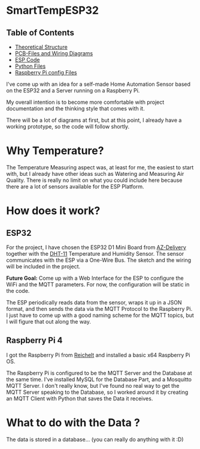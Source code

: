 # SmartTempESP32

## Table of Contents

- [Theoretical Structure](Diagrams/)
- [PCB-Files and Wiring Diagrams](PCB-Files/)
- [ESP Code](ESP32_code/)
- [Python Files](Python_code/)
- [Raspberry Pi config Files](RaspberryPi_config-Files/)

I've come up with an idea for a self-made Home Automation Sensor based on the ESP32 and a Server running on a Raspberry Pi.

My overall intention is to become more comfortable with project documentation and the thinking style that comes with it.

There will be a lot of diagrams at first, but at this point, I already have a working prototype, so the code will follow shortly.

# Why Temperature?

The Temperature Measuring aspect was, at least for me, the easiest to start with, but I already have other ideas such as Watering and Measuring Air Quality. There is really no limit on what you could include here because there are a lot of sensors available for the ESP Platform.

# How does it work?

## ESP32

For the project, I have chosen the ESP32 D1 Mini Board from [AZ-Delivery](https://www.az-delivery.de/products/d1-mini) together with the [DHT-11](https://www.az-delivery.de/products/5-x-dht11-temperatursensor) Temperature and Humidity Sensor. The sensor communicates with the ESP via a One-Wire Bus. The sketch and the wiring will be included in the project.

**Future Goal:** Come up with a Web Interface for the ESP to configure the WiFi and the MQTT parameters. For now, the configuration will be static in the code.

The ESP periodically reads data from the sensor, wraps it up in a JSON format, and then sends the data via the MQTT Protocol to the Raspberry Pi. I just have to come up with a good naming scheme for the MQTT topics, but I will figure that out along the way.

## Raspberry Pi 4

I got the Raspberry Pi from [Reichelt](https://www.reichelt.de/raspberry-pi-4-b-4x-1-5-ghz-4-gb-ram-wlan-bt-rasp-pi-4-b-4gb-p259920.html) and installed a basic x64 Raspberry Pi OS.

The Raspberry Pi is configured to be the MQTT Server and the Database at the same time. I've installed MySQL for the Database Part, and a Mosquitto MQTT Server. I don't really know, but I've found no real way to get the MQTT Server speaking to the Database, so I worked around it by creating an MQTT Client with Python that saves the Data it receives.

# What to do with the Data ?
The data is stored in a database... (you can really do anything with it :D)
